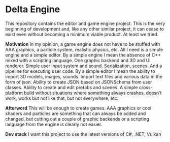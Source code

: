 # Delta Engine
This repository contains the editor and game engine project.
This is the very beginning of development and, like any other similar project, it can cease to exist even without becoming a minimum viable product. At least we tried.

**Motivation**
In my opinion, a game engine does not have to be stuffed with AAA graphics, a particle system, realistic physics, etc. All I need is a simple engine and a simple editor.
By a simple engine I mean the absence of C++ mixed with a scripting language. One graphic backend and 3D and UI renderer. Simple user input system and sound. Serialization, scenes. And a pipeline for executing user code.
By a simple editor I mean the ability to import 3D models, images, sounds. Import text files and various data in the form of json. Ability to create JSON based on JSONSchema from user classes. Ability to create and edit prefabs and scenes. A simple cross-platform build without situations where something always crashes, doesn’t work, works but not like that, but not everywhere, etc.

**Afterword**
This will be enough to create games. AAA graphics or cool shaders and particles are something that can always be added and changed, but cutting out a couple of graphic backends or a scripting language from the engine is clearly not easier.

**Dev stack**
I want this project to use the latest versions of C#, .NET, Vulkan
